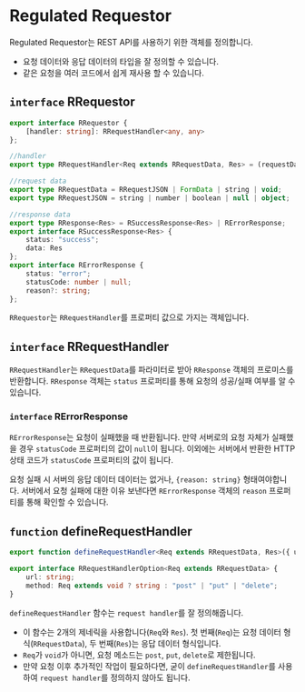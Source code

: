 # Regulated Requestor

Regulated Requestor는 REST API를 사용하기 위한 객체를 정의합니다.

- 요청 데이터와 응답 데이터의 타입을 잘 정의할 수 있습니다.
- 같은 요청을 여러 코드에서 쉽게 재사용 할 수 있습니다.

## `interface` RRequestor

```ts
export interface RRequestor {
    [handler: string]: RRequestHandler<any, any>
};

//handler
export type RRequestHandler<Req extends RRequestData, Res> = (requestData: Req) => Promise<RRequestResponse<Res>>;

//request data
export type RRequestData = RRequestJSON | FormData | string | void;
export type RRequestJSON = string | number | boolean | null | object;

//response data
export type RResponse<Res> = RSuccessResponse<Res> | RErrorResponse;
export interface RSuccessResponse<Res> {
    status: "success";
    data: Res
};
export interface RErrorResponse {
    status: "error";
    statusCode: number | null;
    reason?: string;
};
```

`RRequestor`는 `RRequestHandler`를 프로퍼티 값으로 가지는 객체입니다.

## `interface` RRequestHandler

`RRequestHandler`는 `RRequestData`를 파라미터로 받아 `RResponse` 객체의 프로미스를 반환합니다. `RResponse` 객체는 `status` 프로퍼티를 통해 요청의 성공/실패 여부를 알 수 있습니다.

### `interface` RErrorResponse

`RErrorResponse`는 요청이 실패했을 때 반환됩니다. 만약 서버로의 요청 자체가 실패했을 경우 `statusCode` 프로퍼티의 값이 `null`이 됩니다. 이외에는 서버에서 반환한 HTTP 상태 코드가 `statusCode` 프로퍼티의 값이 됩니다.

요청 실패 시 서버의 응답 데이터 데이터는 없거나, `{reason: string}` 형태여야합니다. 서버에서 요청 실패에 대한 이유 보낸다면 `RErrorResponse` 객체의 `reason` 프로퍼티를 통해 확인할 수 있습니다.

## `function` defineRequestHandler
```ts
export function defineRequestHandler<Req extends RRequestData, Res>({ url, method }: RRequestHandlerOption<Req>): RRequestHandler<Req, Res>

export interface RRequestHandlerOption<Req extends RRequestData> {
    url: string;
    method: Req extends void ? string : "post" | "put" | "delete";
}
```

`defineRequestHandler` 함수는 `request handler`를 잘 정의해줍니다.

- 이 함수는 2개의 제네릭을 사용합니다(`Req`와 `Res`). 첫 번째(`Req`)는 요청 데이터 형식(`RRequestData`), 두 번째(`Res`)는 응답 데이터 형식입니다.
- `Req`가 `void`가 아니면, 요청 메소드는 `post`, `put`, `delete`로 제한됩니다.
- 만약 요청 이후 추가적인 작업이 필요하다면, 굳이 `defineRequestHandler`를 사용하여 `request handler`를 정의하지 않아도 됩니다. 